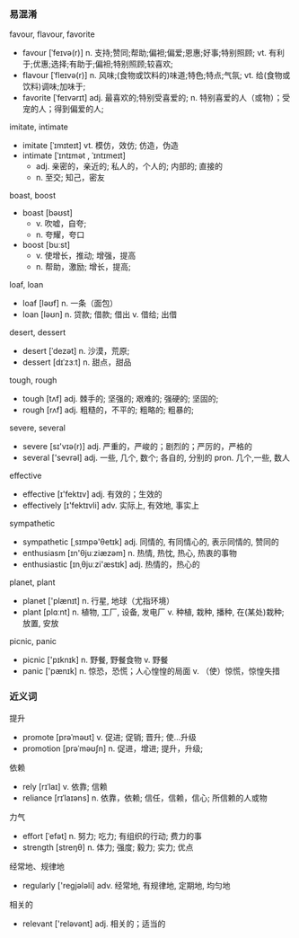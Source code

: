 ### 易混淆

favour, flavour, favorite
- favour [ˈfeɪvə(r)] n. 支持;赞同;帮助;偏袒;偏爱;恩惠;好事;特别照顾; vt. 有利于;优惠;选择;有助于;偏袒;特别照顾;较喜欢;
- flavour [ˈfleɪvə(r)] n. 风味;(食物或饮料的)味道;特色;特点;气氛; vt. 给(食物或饮料)调味;加味于;
- favorite [ˈfeɪvərɪt] adj. 最喜欢的;特别受喜爱的; n. 特别喜爱的人（或物）；受宠的人；得到偏爱的人;

imitate, intimate
- imitate [ˈɪmɪteɪt] vt. 模仿，效仿; 仿造，伪造
- intimate [ˈɪntɪmət , ˈɪntɪmeɪt]
  - adj. 亲密的，亲近的; 私人的，个人的; 内部的; 直接的
  - n. 至交; 知己，密友

boast, boost
- boast [bəʊst]
  - v. 吹嘘，自夸; 
  - n. 夸耀，夸口
- boost [buːst]
  - v. 使增长，推动; 增强，提高
  - n. 帮助，激励; 增长，提高; 

loaf, loan
- loaf [ləʊf] n. 一条（面包）
- loan [ləʊn] n. 贷款; 借款; 借出 v. 借给; 出借

desert, dessert
- desert [ˈdezət] n. 沙漠，荒原; 
- dessert [dɪˈzɜːt] n. 甜点，甜品

tough, rough
- tough [tʌf] adj. 棘手的; 坚强的; 艰难的; 强硬的; 坚固的;
- rough [rʌf] adj. 粗糙的，不平的; 粗略的; 粗暴的;

severe, several
- severe [sɪ'vɪə(r)] adj. 严重的，严峻的；剧烈的；严厉的，严格的
- several ['sevrəl] adj. 一些, 几个, 数个; 各自的, 分别的 pron. 几个,一些, 数人

effective
- effective [ɪ'fektɪv] adj. 有效的；生效的
- effectively [ɪ'fektɪvli] adv. 实际上, 有效地, 事实上

sympathetic
- sympathetic [ˌsɪmpə'θetɪk] adj. 同情的, 有同情心的, 表示同情的, 赞同的
- enthusiasm [ɪn'θjuːziæzəm] n. 热情, 热忱, 热心, 热衷的事物
- enthusiastic [ɪnˌθjuːzi'æstɪk] adj. 热情的，热心的

planet, plant
- planet ['plænɪt] n. 行星, 地球（尤指环境）
- plant [plɑːnt] n. 植物, 工厂, 设备, 发电厂 v. 种植, 栽种, 播种, 在(某处)栽种; 放置, 安放

picnic, panic
- picnic ['pɪknɪk] n. 野餐, 野餐食物 v. 野餐
- panic ['pænɪk] n. 惊恐，恐慌；人心惶惶的局面 v. （使）惊慌，惊惶失措

### 近义词

提升
- promote [prəˈməʊt] v. 促进; 促销; 晋升; 使…升级
- promotion [prəˈməʊʃn] n. 促进，增进; 提升，升级; 

依赖
- rely [rɪˈlaɪ] v. 依靠; 信赖
- reliance [rɪˈlaɪəns] n. 依靠，依赖; 信任，信赖，信心; 所信赖的人或物

力气
- effort [ˈefət] n. 努力; 吃力; 有组织的行动; 费力的事
- strength [streŋθ] n. 体力; 强度; 毅力; 实力; 优点

经常地、规律地
- regularly ['reɡjələli] adv. 经常地, 有规律地, 定期地, 均匀地

相关的
- relevant ['reləvənt] adj. 相关的；适当的
